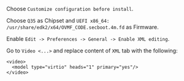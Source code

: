 Choose `Customize configuration before install`.

Choose `Q35` as Chipset and `UEFI x86_64: /usr/share/edk2/x64/OVMF_CODE.secboot.4m.fd` as Firmware.

Enable `Edit -> Preferences -> General -> Enable XML editing`.

Go to `Video <...>` and replace content of `XML` tab with the following:

```
<video>
  <model type="virtio" heads="1" primary="yes"/>
</video>
```
